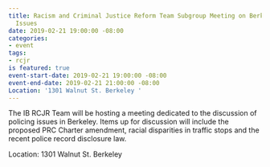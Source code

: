 ```yaml
---
title: Racism and Criminal Justice Reform Team Subgroup Meeting on Berkeley Policing
  Issues
date: 2019-02-21 19:00:00 -08:00
categories:
- event
tags:
- rcjr
is featured: true
event-start-date: 2019-02-21 19:00:00 -08:00
event-end-date: 2019-02-21 21:00:00 -08:00
Location: '1301 Walnut St. Berkeley '
---
```


The IB RCJR Team will be hosting a meeting dedicated to the discussion of policing issues in Berkeley. Items up for discussion will include the proposed PRC Charter amendment, racial disparities in traffic stops and the recent police record disclosure law.

Location: 1301 Walnut St. Berkeley
